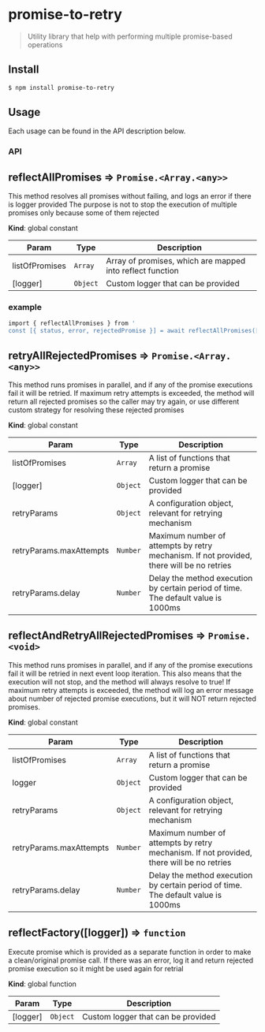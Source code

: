 # promise-to-retry
> Utility library that help with performing multiple promise-based operations

## Install

```sh
$ npm install promise-to-retry
```

## Usage

Each usage can be found in the API description below. 

### API

## reflectAllPromises ⇒ <code>Promise.&lt;Array.&lt;any&gt;&gt;</code>
This method resolves all promises without failing, and logs an error if there is logger provided
The purpose is not to stop the execution of multiple promises only because some of them rejected

**Kind**: global constant  

| Param | Type | Description |
| --- | --- | --- |
| listOfPromises | <code>Array</code> | Array of promises, which are mapped into reflect function |
| [logger] | <code>Object</code> | Custom logger that can be provided |

<a name="retryAllRejectedPromises"></a>

### example 

```sh
import { reflectAllPromises } from '
const [{ status, error, rejectedPromise }] = await reflectAllPromises([errorPromise], logger);
```


## retryAllRejectedPromises ⇒ <code>Promise.&lt;Array.&lt;any&gt;&gt;</code>
This method runs promises in parallel, and if any of the promise executions fail it will be retried.
If maximum retry attempts is exceeded, the method will return all rejected promises so the caller may try again,
or use different custom strategy for resolving these rejected promises

**Kind**: global constant  

| Param | Type | Description |
| --- | --- | --- |
| listOfPromises | <code>Array</code> | A list of functions that return a promise |
| [logger] | <code>Object</code> | Custom logger that can be provided |
| retryParams | <code>Object</code> | A configuration object, relevant for retrying mechanism |
| retryParams.maxAttempts | <code>Number</code> | Maximum number of attempts by retry mechanism.                                            If not provided, there will be no retries |
| retryParams.delay | <code>Number</code> | Delay the method execution by certain period of time. The default value                                            is 1000ms |

<a name="reflectAndRetryAllRejectedPromises"></a>

## reflectAndRetryAllRejectedPromises ⇒ <code>Promise.&lt;void&gt;</code>
This method runs promises in parallel, and if any of the promise executions fail it will be retried in next event loop iteration.
This also means that the execution will not stop, and the method will always resolve to true!
If maximum retry attempts is exceeded, the method will log an error message about number of rejected promise executions,
but it will NOT return rejected promises.

**Kind**: global constant  

| Param | Type | Description |
| --- | --- | --- |
| listOfPromises | <code>Array</code> | A list of functions that return a promise |
| logger | <code>Object</code> | Custom logger that can be provided |
| retryParams | <code>Object</code> | A configuration object, relevant for retrying mechanism |
| retryParams.maxAttempts | <code>Number</code> | Maximum number of attempts by retry mechanism.                                            If not provided, there will be no retries |
| retryParams.delay | <code>Number</code> | Delay the method execution by certain period of time. The default value                                            is 1000ms |

<a name="reflectFactory"></a>

## reflectFactory([logger]) ⇒ <code>function</code>
Execute promise which is provided as a separate function in order to make a clean/original promise call.
If there was an error, log it and return rejected promise execution so it might be used again for retrial

**Kind**: global function  

| Param | Type | Description |
| --- | --- | --- |
| [logger] | <code>Object</code> | Custom logger that can be provided |


